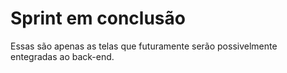 # Sprint em conclusão

Essas são apenas as telas que futuramente serão possivelmente entegradas ao back-end.
